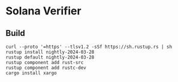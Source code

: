 # Solana Verifier

## Build

```shell
curl --proto '=https' --tlsv1.2 -sSf https://sh.rustup.rs | sh
rustup install nightly-2024-03-28
rustup default nightly-2024-03-28
rustup component add rust-src
rustup component add rustc-dev
cargo install xargo
```